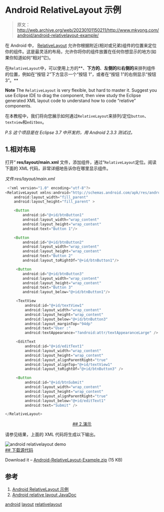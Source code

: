 # Android RelativeLayout 示例

> 原文：<http://web.archive.org/web/20230101150211/http://www.mkyong.com/android/android-relativelayout-example/>

在 Android 中， [RelativeLayout](http://web.archive.org/web/20190309055103/http://developer.android.com/reference/android/widget/RelativeLayout.html) 允许你根据附近(相对或兄弟)组件的位置来定位你的组件。这是最灵活的布局，允许你将你的组件放置在任何你想显示的地方(如果你知道如何“相对”它)。

在`RelativeLayout`中，可以使用上方的**、**下方的**、**左侧的**和**右侧的**来排列组件的位置，例如在“按钮 2”下方显示一个“按钮 1”，或者在“按钮 1”的右侧显示“按钮 3”。**

**Note**
The `RelativeLayout` is very flexible, but hard to master it. Suggest you use Eclipse IDE to drag the component, then view study the Eclipse generated XML layout code to understand how to code “relative” components.

在本教程中，我们将向您展示如何通过`RelativeLayout`来排列/定位`button`、`textview`和`editbox`。

*P.S 这个项目是在 Eclipse 3.7 中开发的，用 Android 2.3.3 测试过。*

## 1.相对布局

打开“ **res/layout/main.xml** 文件，添加组件，通过“`RelativeLayout`定位。阅读下面的 XML 代码，非常详细地告诉你在哪里显示组件。

*文件:res/layout/main.xml*

```java
 <?xml version="1.0" encoding="utf-8"?>
<RelativeLayout xmlns:android="http://schemas.android.com/apk/res/android"
    android:layout_width="fill_parent"
    android:layout_height="fill_parent" >

    <Button
        android:id="@+id/btnButton1"
        android:layout_width="wrap_content"
        android:layout_height="wrap_content"
        android:text="Button 1"/>

    <Button
        android:id="@+id/btnButton2"
        android:layout_width="wrap_content"
        android:layout_height="wrap_content"
        android:text="Button 2"
        android:layout_toRightOf="@+id/btnButton1"/>

     <Button
        android:id="@+id/btnButton3"
        android:layout_width="wrap_content"
        android:layout_height="wrap_content"
        android:text="Button 3"
        android:layout_below="@+id/btnButton1"/>

     <TextView
         android:id="@+id/textView1"
         android:layout_width="wrap_content"
         android:layout_height="wrap_content"
         android:layout_below="@+id/btnButton3"
         android:layout_marginTop="94dp"
         android:text="User :"
         android:textAppearance="?android:attr/textAppearanceLarge" />

     <EditText
         android:id="@+id/editText1"
         android:layout_width="wrap_content"
         android:layout_height="wrap_content"
         android:layout_alignParentRight="true"
         android:layout_alignTop="@+id/textView1"
         android:layout_toRightOf="@+id/btnButton3" />

     <Button
         android:id="@+id/btnSubmit"
         android:layout_width="wrap_content"
         android:layout_height="wrap_content"
         android:layout_alignParentRight="true"
         android:layout_below="@+id/editText1"
         android:text="Submit" />

</RelativeLayout> 
```

 <ins class="adsbygoogle" style="display:block; text-align:center;" data-ad-format="fluid" data-ad-layout="in-article" data-ad-client="ca-pub-2836379775501347" data-ad-slot="6894224149">## 2.演示

请参见结果，上面的 XML 代码将生成以下输出。

![android relativelayout demo](img/88b22dd990af248ae6e57dcd1bf2eb97.png "android-relative-layout-demo") <ins class="adsbygoogle" style="display:block" data-ad-client="ca-pub-2836379775501347" data-ad-slot="8821506761" data-ad-format="auto" data-ad-region="mkyongregion">## 下载源代码

Download it – [Android-RelativeLayout-Example.zip](http://web.archive.org/web/20190309055103/http://www.mkyong.com/wp-content/uploads/2011/12/Android-RelativeLayout-Example.zip) (15 KB)

## 参考

1.  [Android RelativeLayout 示例](http://web.archive.org/web/20190309055103/http://developer.android.com/resources/tutorials/views/hello-relativelayout.html)
2.  [Android relative layout JavaDoc](http://web.archive.org/web/20190309055103/http://developer.android.com/reference/android/widget/RelativeLayout.html)

[android](http://web.archive.org/web/20190309055103/http://www.mkyong.com/tag/android/) [layout](http://web.archive.org/web/20190309055103/http://www.mkyong.com/tag/layout/) [relativelayout](http://web.archive.org/web/20190309055103/http://www.mkyong.com/tag/relativelayout/)







